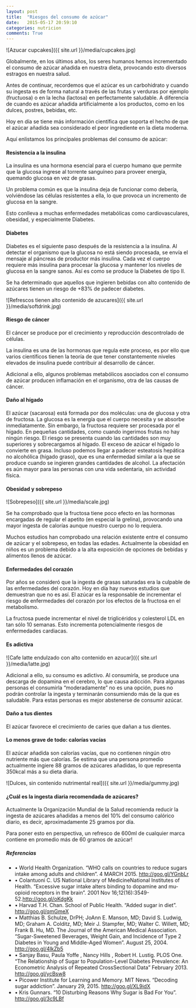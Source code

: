 ```yaml
---
layout: post
title:  "Riesgos del consumo de azúcar"
date:   2015-05-17 20:59:10
categories: nutricion
comments: True
---
```

![Azucar cupcakes]({{ site.url }}/media/cupcakes.jpg)

Globalmente, en los últimos años, los seres humanos hemos incrementado el consumo de azúcar añadida en nuestra dieta, provocando esto diversos estragos en nuestra salud.

Antes de continuar, recordemos que el azúcar es un carbohidrato y cuando su ingesta es de forma natural a través de las frutas y verduras por ejemplo (fructuosa) o en la lecha (lactosa) en perfectamente saludable. A diferencia de cuando es azúcar añadida artificialmente a los productos, como en los dulces, postres, bebidas, etc.

Hoy en día se tiene más información científica que soporta el hecho de que el azúcar añadida sea considerado el peor ingrediente en la dieta moderna.

Aquí enlistamos los principales problemas del consumo de azúcar:

<h4>Resistencia a la insulina</h4>

La insulina es una hormona esencial para el cuerpo humano que permite que la glucosa ingrese al torrente sanguíneo para proveer energía, quemando glucosa en vez de grasas.

Un problema común es que la insulina deja de funcionar como debería, volviéndose las células resistentes a ella, lo que provoca un incremento de glucosa en la sangre.

Esto conlleva a muchas enfermedades metabólicas como cardiovasculares, obesidad, y especialmente Diabetes.

<h4>Diabetes</h4>

Diabetes es el siguiente paso después de la resistencia a la insulina. Al detectar el organismo que la glucosa no está siendo procesada, se envía el mensaje al páncreas de productor más insulina.  Cada vez el cuerpo requiere más insulina para procesar la glucosa y mantener los niveles de glucosa en la sangre sanos. Así es como se produce la Diabetes de tipo II.

Se ha determinado que aquellos que ingieren bebidas con alto contenido de azúcares tienen un riesgo de +83% de padecer diabetes.

![Refrescos tienen alto contenido de azucares]({{ site.url }}/media/softdrink.jpg)


<h4>Riesgo de cáncer</h4>

El cáncer se produce por el crecimiento y reproducción descontrolado de células.

La insulina es una de las hormonas que regula este proceso, es por ello que varios científicos tienen la teoría de que tener constantemente niveles elevados de insulina puede contribuir al desarrollo de cáncer.

Adicional a ello, algunos problemas metabólicos asociados con el consumo de azúcar producen inflamación en el organismo, otra de las causas de cáncer.

<h4>Daño al hígado</h4>

El azúcar (sacarosa) está formada por dos moléculas: una de glucosa y otra de fructosa. La glucosa es la energía que el cuerpo necesita y se absorbe inmediatamente. Sin embargo, la fructosa requiere ser procesada por el hígado. En pequeñas cantidades, como cuando ingerimos frutas no hay ningún riesgo. El riesgo se presenta cuando las cantidades son muy superiores y sobrecargamos al hígado. El exceso de azúcar el hígado lo convierte en grasa.
Incluso podemos llegar a padecer esteatosis hepática no alcohólica (hígado graso), que es una enfermedad similar a la que se produce cuando se ingieren grandes cantidades de alcohol.
La afectación es aún mayor para las personas con una vida sedentaria, sin actividad física.

<h4>Obesidad y sobrepeso</h4>

![Sobrepeso]({{ site.url }}/media/scale.jpg)

Se ha comprobado que la fructosa tiene poco efecto en las hormonas encargadas de regular el apetito (en especial la grelina), provocando una mayor ingesta de calorías aunque nuestro cuerpo no lo requiera.

Muchos estudios han comprobado una relación existente entre el consumo de azúcar y el sobrepeso, en todas las edades. Actualmente la obesidad en niños es un problema debido a la alta exposición de opciones de bebidas y alimentos llenos de azúcar.

<h4>Enfermedades del corazón</h4>

Por años se consideró que la ingesta de grasas saturadas era la culpable de las enfermedades del corazón. Hoy en día hay nuevos estudios que demuestran que no es así. El azúcar es la responsable de incrementar el riesgo de enfermedades del corazón por los efectos de la fructosa en el metabolismo.

La fructosa puede incrementar el nivel de triglicéridos y colesterol LDL en tan sólo 10 semanas. Esto incrementa potencialmente riesgos de enfermedades cardiacas.

<h4>Es adictiva</h4>

![Cafe latte endulzado con alto contenido en azucar]({{ site.url }}/media/latte.jpg)

Adicional a ello, su consumo es adictivo. Al consumirla, se produce una descarga de dopamina en el cerebro, lo que causa adicción. Para algunas personas el consumirla “moderadamente” no es una opción, pues no podrán controlar la ingesta y terminarán consumiendo más de la que es saludable. Para estas personas es mejor abstenerse de consumir azúcar.


<h4>Daño a tus dientes</h4>

El azúcar favorece el crecimiento de caries que dañan a tus dientes.


<h4>Lo menos grave de todo: calorías vacías</h4>

El azúcar añadida son calorías vacías, que no contienen ningún otro nutriente más que calorías. Se estima que una persona promedio actualmente ingiere 88 gramos de azúcares añadidas, lo que representa 350kcal más a su dieta diaria.

![Dulces, sin contenido nutrimental real]({{ site.url }}/media/gummy.jpg)


<h4>¿Cuál es la ingesta diaria recomendada de azúcares?</h4>

Actualmente la Organización Mundial de la Salud recomienda reducir la ingesta de azúcares añadidas a menos del 10% del consumo calórico diario, es decir, aproximadamente 25 gramos por día.

Para poner esto en perspectiva, un refresco de 600ml de cualquier marca contiene en promedio más de 60 gramos de azúcar!


<h5>Referencias</h5>
<ul>
 <li>•	World Health Organization. “WHO calls on countries to reduce sugars intake among adults and children”. 4 MARCH 2015.  <a href="http://www.who.int/mediacentre/news/releases/2015/sugar-guideline/en/">http://goo.gl/YGnbLr</a>
</li>
 <li>•	Colantuoni C. US National Library of MedicineNational Institutes of Health. “Excessive sugar intake alters binding to dopamine and mu-opioid receptors in the brain”. 2001 Nov 16;12(16):3549-52.<a href="http://www.ncbi.nlm.nih.gov/pubmed/11733709/">http://goo.gl/oKdgKk</a>
</li>
 <li>•	Harvad T.H. Chan. School of Public Health. “Added sugar in diet”. <a href="http://www.hsph.harvard.edu/nutritionsource/carbohydrates/added-sugar-in-the-diet/">http://goo.gl/qmGmeX</a>
</li>
 <li>•	Matthias B. Schulze, DrPH; JoAnn E. Manson, MD; David S. Ludwig, MD; Graham A. Colditz, MD; Meir J. Stampfer, MD; Walter C. Willett, MD; Frank B. Hu, MD. The Journal of the American Medical Association. “Sugar-Sweetened Beverages, Weight Gain, and Incidence of Type 2 Diabetes in Young and Middle-Aged Women”. August 25, 2004. <a href="http://jama.jamanetwork.com/article.aspx?articleid=199317">http://goo.gl/4lkZb5</a>
</li>
 <li>•	Sanjay Basu, Paula Yoffe , Nancy Hills , Robert H. Lustig.  PLOS One. “The Relationship of Sugar to Population-Level Diabetes Prevalence: An Econometric Analysis of Repeated CrossSectional Data” February 2013.  <a href="http://www.medpagetoday.com/upload/2013/3/1/journal.pone.0057873.pdf">http://goo.gl/ycBsw8</a>
</li>
 <li>•	Picower Institute for Learning and Memory. MIT News. “Decoding sugar addiction”. January 29, 2015. <a href="http://newsoffice.mit.edu/2015/decoding-sugar-addiction-0129">http://goo.gl/XL9idX</a>
</li>
 <li>•	Kris Gunnars. “10 Disturbing Reasons Why Sugar is Bad For You”. <a href="http://authoritynutrition.com/10-disturbing-reasons-why-sugar-is-bad/">http://goo.gl/3c9LBf</a>
</li>
</ul>



